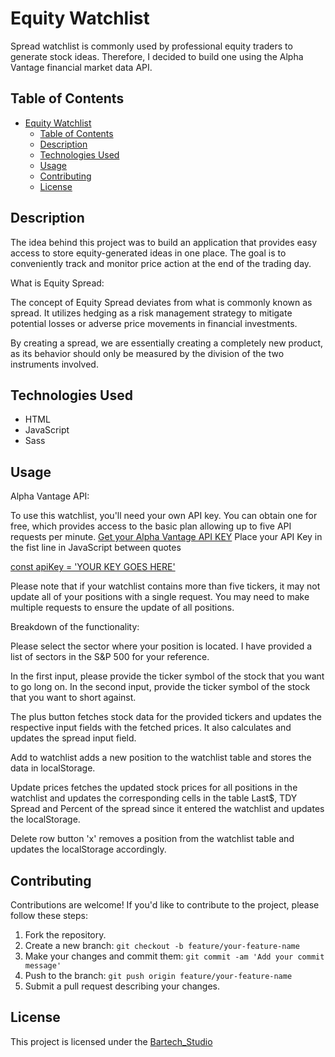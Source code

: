 # Equity Watchlist

Spread watchlist is commonly used by professional equity traders to generate stock ideas. Therefore, I decided to build one using the Alpha Vantage financial market data API.

## Table of Contents

- [Equity Watchlist](#equity-watchlist)
  - [Table of Contents](#table-of-contents)
  - [Description](#description)
  - [Technologies Used](#technologies-used)
  - [Usage](#usage)
  - [Contributing](#contributing)
  - [License](#license)

## Description

The idea behind this project was to build an application that provides easy access to store equity-generated ideas in one place. The goal is to conveniently track and monitor price action at the end of the trading day.

What is Equity Spread:

 The concept of Equity Spread deviates from what is commonly known as spread. It utilizes hedging as a risk management strategy to mitigate potential losses or adverse price movements in financial investments.

  By creating a spread, we are essentially creating a completely new product, as its behavior should only be measured by the division of the two instruments involved.

## Technologies Used

- HTML
- JavaScript
- Sass

## Usage

Alpha Vantage API:

To use this watchlist, you'll need your own API key. You can obtain one for free, which provides access to the basic plan allowing up to five API requests per minute.
[Get your Alpha Vantage API KEY](https://www.alphavantage.co/support/#api-key)
Place your API Key in the fist line in JavaScript between quotes

[const apiKey = 'YOUR KEY GOES HERE'](\src\js\script.js)

Please note that if your watchlist contains more than five tickers, it may not update all of your positions with a single request. You may need to make multiple requests to ensure the update of all positions.

Breakdown of the functionality:

Please select the sector where your position is located. I have provided a list of sectors in the S&P 500 for your reference.

In the first input, please provide the ticker symbol of the stock that you want to go long on. In the second input, provide the ticker symbol of the stock that you want to short against.

 The plus button fetches stock data for the provided tickers and updates the respective input fields with the fetched prices. It also calculates and updates the spread input field.

 Add to watchlist adds a new position to the watchlist table and stores the data in localStorage.

 Update prices fetches the updated stock prices for all positions in the watchlist and updates the corresponding cells in the table Last$, TDY Spread and Percent of the spread since it entered the watchlist and updates the localStorage.

 Delete row button 'x'  removes a position from the watchlist table and updates the localStorage accordingly.

## Contributing

Contributions are welcome! If you'd like to contribute to the project, please follow these steps:

1. Fork the repository.
2. Create a new branch: `git checkout -b feature/your-feature-name`
3. Make your changes and commit them: `git commit -am 'Add your commit message'`
4. Push to the branch: `git push origin feature/your-feature-name`
5. Submit a pull request describing your changes.

## License

This project is licensed under the [Bartech_Studio](notes.md)
